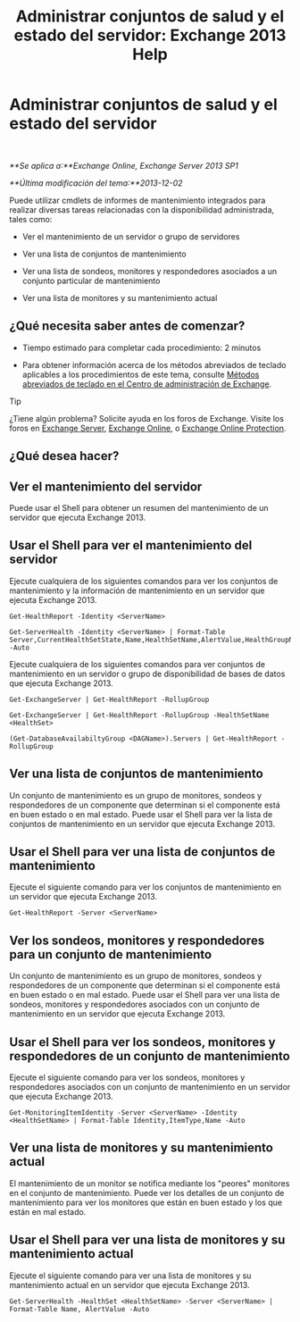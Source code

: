 ﻿---
title: 'Administrar conjuntos de salud y el estado del servidor: Exchange 2013 Help'
TOCTitle: Administrar conjuntos de salud y el estado del servidor
ms:assetid: a4f84312-6cfa-4f17-9707-676aadab1143
ms:mtpsurl: https://technet.microsoft.com/es-es/library/Dn482054(v=EXCHG.150)
ms:contentKeyID: 59890414
ms.date: 05/22/2018
mtps_version: v=EXCHG.150
ms.translationtype: MT
---

# Administrar conjuntos de salud y el estado del servidor

 

_**Se aplica a:**Exchange Online, Exchange Server 2013 SP1_

_**Última modificación del tema:**2013-12-02_

Puede utilizar cmdlets de informes de mantenimiento integrados para realizar diversas tareas relacionadas con la disponibilidad administrada, tales como:

  - Ver el mantenimiento de un servidor o grupo de servidores

  - Ver una lista de conjuntos de mantenimiento

  - Ver una lista de sondeos, monitores y respondedores asociados a un conjunto particular de mantenimiento

  - Ver una lista de monitores y su mantenimiento actual

## ¿Qué necesita saber antes de comenzar?

  - Tiempo estimado para completar cada procedimiento: 2 minutos

  - Para obtener información acerca de los métodos abreviados de teclado aplicables a los procedimientos de este tema, consulte [Métodos abreviados de teclado en el Centro de administración de Exchange](keyboard-shortcuts-in-the-exchange-admin-center-exchange-online-protection-help.md).


> [!TIP]
> ¿Tiene algún problema? Solicite ayuda en los foros de Exchange. Visite los foros en <A href="https://go.microsoft.com/fwlink/p/?linkid=60612">Exchange Server</A>, <A href="https://go.microsoft.com/fwlink/p/?linkid=267542">Exchange Online</A>, o <A href="https://go.microsoft.com/fwlink/p/?linkid=285351">Exchange Online Protection</A>.



## ¿Qué desea hacer?

## Ver el mantenimiento del servidor

Puede usar el Shell para obtener un resumen del mantenimiento de un servidor que ejecuta Exchange 2013.

## Usar el Shell para ver el mantenimiento del servidor

Ejecute cualquiera de los siguientes comandos para ver los conjuntos de mantenimiento y la información de mantenimiento en un servidor que ejecuta Exchange 2013.

    Get-HealthReport -Identity <ServerName>

    Get-ServerHealth -Identity <ServerName> | Format-Table Server,CurrentHealthSetState,Name,HealthSetName,AlertValue,HealthGroupName -Auto

Ejecute cualquiera de los siguientes comandos para ver conjuntos de mantenimiento en un servidor o grupo de disponibilidad de bases de datos que ejecuta Exchange 2013.

    Get-ExchangeServer | Get-HealthReport -RollupGroup

    Get-ExchangeServer | Get-HealthReport -RollupGroup -HealthSetName <HealthSet>

    (Get-DatabaseAvailabiltyGroup <DAGName>).Servers | Get-HealthReport -RollupGroup

## Ver una lista de conjuntos de mantenimiento

Un conjunto de mantenimiento es un grupo de monitores, sondeos y respondedores de un componente que determinan si el componente está en buen estado o en mal estado. Puede usar el Shell para ver la lista de conjuntos de mantenimiento en un servidor que ejecuta Exchange 2013.

## Usar el Shell para ver una lista de conjuntos de mantenimiento

Ejecute el siguiente comando para ver los conjuntos de mantenimiento en un servidor que ejecuta Exchange 2013.

    Get-HealthReport -Server <ServerName>

## Ver los sondeos, monitores y respondedores para un conjunto de mantenimiento

Un conjunto de mantenimiento es un grupo de monitores, sondeos y respondedores de un componente que determinan si el componente está en buen estado o en mal estado. Puede usar el Shell para ver una lista de sondeos, monitores y respondedores asociados con un conjunto de mantenimiento en un servidor que ejecuta Exchange 2013.

## Usar el Shell para ver los sondeos, monitores y respondedores de un conjunto de mantenimiento

Ejecute el siguiente comando para ver los sondeos, monitores y respondedores asociados con un conjunto de mantenimiento en un servidor que ejecuta Exchange 2013.

    Get-MonitoringItemIdentity -Server <ServerName> -Identity <HealthSetName> | Format-Table Identity,ItemType,Name -Auto

## Ver una lista de monitores y su mantenimiento actual

El mantenimiento de un monitor se notifica mediante los "peores" monitores en el conjunto de mantenimiento. Puede ver los detalles de un conjunto de mantenimiento para ver los monitores que están en buen estado y los que están en mal estado.

## Usar el Shell para ver una lista de monitores y su mantenimiento actual

Ejecute el siguiente comando para ver una lista de monitores y su mantenimiento actual en un servidor que ejecuta Exchange 2013.

    Get-ServerHealth -HealthSet <HealthSetName> -Server <ServerName> | Format-Table Name, AlertValue -Auto

